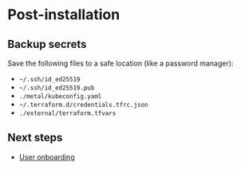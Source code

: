 # Post-installation

## Backup secrets

Save the following files to a safe location (like a password manager):

- `~/.ssh/id_ed25519`
- `~/.ssh/id_ed25519.pub`
- `./metal/kubeconfig.yaml`
- `~/.terraform.d/credentials.tfrc.json`
- `./external/terraform.tfvars`

<!-- TODO - `./metal/root-password.txt` -->

## Next steps

- [User onboarding](../../../user-guide/onboarding.md)
